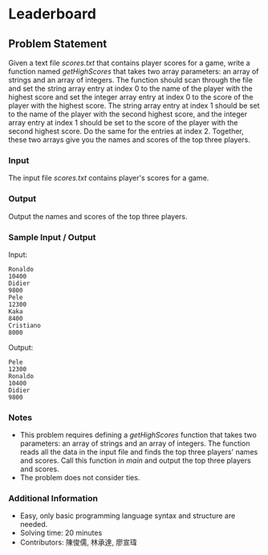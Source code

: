 # Leaderboard

## Problem Statement
Given a text file *scores.txt* that contains player scores for a game, write a function named *getHighScores* that takes two array parameters: an array of strings and an array of integers. The function should scan through the file and set the string array entry at index 0 to the name of the player with the highest score and set the integer array entry at index 0 to the score of the player with the highest score. The string array entry at index 1 should be set to the name of the player with the second highest score, and the integer array entry at index 1 should be set to the score of the player with the second highest score. Do the same for the entries at index 2. Together, these two arrays give you the names and scores of the top three players.

### Input

The input file *scores.txt* contains player's scores for a game.

### Output

Output the names and scores of the top three players.

### Sample Input / Output

Input:
```
Ronaldo
10400
Didier
9800
Pele
12300
Kaka
8400
Cristiano
8000
```
Output:
```
Pele
12300
Ronaldo
10400
Didier
9800
```

### Notes
* This problem requires defining a *getHighScores* function that takes two parameters: an array of strings and an array of integers. The function reads all the data in the input file and finds the top three players' names and scores. Call this function in *main* and output the top three players and scores.
* The problem does not consider ties.

### Additional Information
* Easy, only basic programming language syntax and structure are needed.
* Solving time: 20 minutes
* Contributors: 陳俊儒, 林承達, 廖宣瑋
